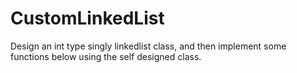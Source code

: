 # CustomLinkedList
Design an int type singly linkedlist class, and then implement some functions below using the self designed class.
